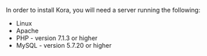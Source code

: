 In order to install Kora, you will need a server running the following:

* Linux
* Apache
* PHP - version 7.1.3 or higher
* MySQL - version 5.7.20 or higher